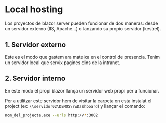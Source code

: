 # Local hosting

Los proyectos de blazor server pueden funcionar de dos maneras: desde un servidor externo (IIS, Apache...) o lanzando su propio servidor (kestrel).

## 1. Servidor externo

Este es el modo que gastem ara mateixa en el control de presencia. Tenim un servidor local que servix pagines dins de la intranet. 

## 2. Servidor interno

En este modo el propi blazor llança un servidor web propi per a funcionar. 

Per a utilitzar este servidor hem de visitar la carpeta on esta instalat el project (ex: `\\servidor02\DEMOS\rwDashboard`) y llançar el comando: 

```sh
nom_del_projecte.exe --urls http://*:3002
```

